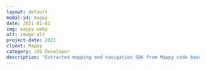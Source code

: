 ```yaml
---
layout: default
modal-id: mappy
date: 2021-01-01
img: mappy.webp
alt: image-alt
project-date: 2021
client: Mappy
category: iOS Developer
description: "Extracted mapping and navigation SDK from Mappy code base, then provided support to RATP Smart Systems."
---
```

